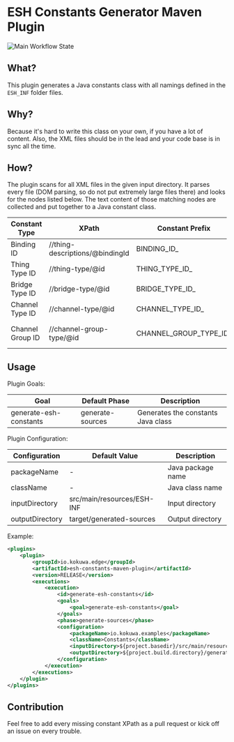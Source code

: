 # ESH Constants Generator Maven Plugin

![Main Workflow State](https://github.com/kokuwaio/esh-constants-maven-plugin/workflows/Main/badge.svg)

## What?

This plugin generates a Java constants class with all namings defined in the `ESH_INF` folder files.

## Why?

Because it's hard to write this class on your own, if you have a lot of content. Also, the XML files should be
in the lead and your code base is in sync all the time.

## How?

The plugin scans for all XML files in the given input directory. It parses every file (DOM parsing, so do not put
extremely large files there) and looks for the nodes listed below. The text content of those matching nodes are
collected and put together to a Java constant class.

| Constant Type    | XPath                           | Constant Prefix        | Description               |
|------------------|---------------------------------|------------------------|---------------------------|
| Binding ID       | //thing-descriptions/@bindingId | BINDING_ID_            | The ID of the binding     |
| Thing Type ID    | //thing-type/@id                | THING_TYPE_ID_         | The ID of a thing type    |
| Bridge Type ID   | //bridge-type/@id               | BRIDGE_TYPE_ID_        | The ID of a bridge type   |
| Channel Type ID  | //channel-type/@id              | CHANNEL_TYPE_ID_       | The ID of a channel       |
| Channel Group ID | //channel-group-type/@id        | CHANNEL_GROUP_TYPE_ID_ | The ID of a channel group |

## Usage

Plugin Goals:

| Goal                   | Default Phase    | Description                        |
|------------------------|------------------|------------------------------------|
| generate-esh-constants | generate-sources | Generates the constants Java class |

Plugin Configuration:

| Configuration   | Default Value              | Description       |
|-----------------|----------------------------|-------------------|
| packageName     | -                          | Java package name |
| className       | -                          | Java class name   |
| inputDirectory  | src/main/resources/ESH-INF | Input directory   |
| outputDirectory | target/generated-sources   | Output directory  |

Example:

```xml
<plugins>
	<plugin>
		<groupId>io.kokuwa.edge</groupId>
		<artifactId>esh-constants-maven-plugin</artifactId>
		<version>RELEASE</version>
		<executions>
			<execution>
				<id>generate-esh-constants</id>
				<goals>
					<goal>generate-esh-constants</goal>
				</goals>
				<phase>generate-sources</phase>
				<configuration>
					<packageName>io.kokuwa.examples</packageName>
					<className>Constants</className>
					<inputDirectory>${project.basedir}/src/main/resources/ESH-INF</inputDirectory>
					<outputDirectory>${project.build.directory}/generated-sources</outputDirectory>
				</configuration>
			</execution>
		</executions>
	</plugin>
</plugins>
```

## Contribution

Feel free to add every missing constant XPath as a pull request or kick off an issue on every trouble.